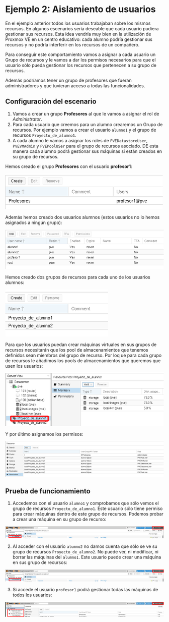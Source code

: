 # Ejemplo 2: Aislamiento de usuarios

En el ejemplo anterior todos los usuarios trabajaban sobre los mismos recursos. En algunos escenarios sería deseable que cada usuario pudiera gestionar sus recursos. Esta idea vendría muy bien en la utilización de Proxmox VE en un centro educativo: cada alumno podría gestionar sus recursos y no podría interferir en los recursos de un compañero. 

Para conseguir este comportamiento vamos a asignar a cada usuario un Grupo de recursos y le vamos a dar los permisos necesarios para que el usuario sólo pueda gestionar los recursos que pertenecen a su grupo de recursos.

Además podríamos tener un grupo de profesores que fueran administradores y que tuvieran acceso a todas las funcionalidades.

## Configuración del escenario

1. Vamos a crear un grupo **Profesores** al que le vamos a asignar el rol de *Administrator*.
2. Para cada usuario que creemos para un alumno crearemos un Grupo de recursos. Por ejemplo vamos a crear el usuario `alumno1` y el grupo de recursos `Proyecto_de_alumno1`.
3. A cada alumno le vamos a asignar los roles de `PVEDatastoreUser`, `PVEVMAdmin` y `PVEPoolUSer` para el grupo de recursos asociado. DE esta manera cada alumno podrá gestionar sus máquinas si están creados en su grupo de recursos.

Hemos creado el grupo **Profesores** con el usuario **profesor1**:

![usuarios](img/usuario18.png)

Además hemos creado dos usuarios alumnos (estos usuarios no lo hemos asignados a ningún grupo):

![usuarios](img/usuario19.png)

Hemos creado dos grupos de recursos para cada uno de los usuarios alumnos:

![usuarios](img/usuario20.png)

Para que los usuarios puedan crear máquinas virtuales en sus grupos de recursos necesitarán que los pool de almacenamientos que tenemos definidos sean miembros del grupo de recurso. Por loq ue para cada grupo de recursos le añadimos los pools de almacenamientos que queremos que usen los usuarios:

![usuarios](img/usuario21.png)

Y por último asignamos los permisos:

![usuarios](img/usuario22.png)

## Prueba de funcionamiento

1. Accedemos con el usuario `alumno1` y comprobamos que sólo vemos el grupo de recursos `Proyecto_de_alumno1`. Este usuario sólo tiene permiso para crear máquinas dentro de este grupo de recursos. Podemos probar a crear una máquina en su grupo de recurso:

![usuarios](img/usuario23.png)

2. Al acceder con el usuario `alumno2` no damos cuenta que sólo se ve su grupo de recursos `Proyecto_de_alumno2`. No puede ver, ni modificar, ni borrar las máquinas del `alumno1`. Este usuario puede crear una máquina en sus grupo de recursos:

![usuarios](img/usuario24.png)

3. Si accede el usuario `profesor1` podrá gestionar todas las máquinas de todos los usuarios:

![usuarios](img/usuario25.png)